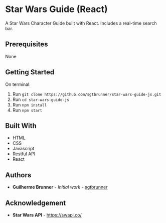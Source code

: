 # Star Wars Guide (React)

A Star Wars Character Guide built with React. Includes a real-time search bar.

## Prerequisites

None

## Getting Started

On terminal:
1. Run `git clone https://github.com/sgtbrunner/star-wars-guide-js.git`
2. Run `cd star-wars-guide-js`
3. Run `npm install`
3. Run `npm start`

## Built With

* HTML
* CSS
* Javascript
* Restful API
* React

## Authors

* **Guilherme Brunner** - *Initial work* - [sgtbrunner](https://github.com/sgtbrunner)

## Acknowledgement
* **Star Wars API** - https://swapi.co/
